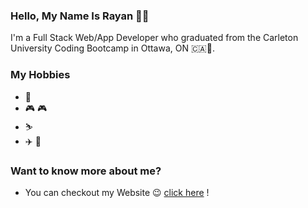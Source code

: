 ### Hello, My Name Is Rayan 🙋🏽‍

I'm a Full Stack Web/App Developer who graduated from the Carleton University Coding Bootcamp in Ottawa, ON 🇨🇦🍁.

### My Hobbies

- 🏀 
- 🎮 🎮
- ⛷
- ✈️ 🛬

### Want to know more about me?

- You can checkout my Website 😉 [click here](https://rd2423.github.io/My-Portfolio/) !

